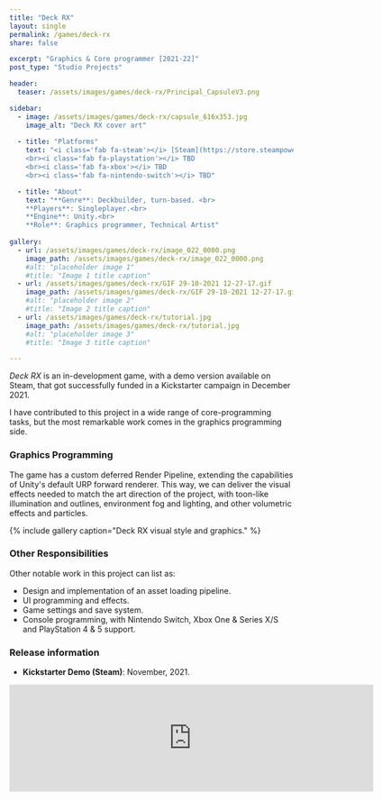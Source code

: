 ```yaml
---
title: "Deck RX"
layout: single
permalink: /games/deck-rx
share: false

excerpt: "Graphics & Core programmer [2021-22]"
post_type: "Studio Projects"

header:
  teaser: /assets/images/games/deck-rx/Principal_CapsuleV3.png

sidebar:
  - image: /assets/images/games/deck-rx/capsule_616x353.jpg
    image_alt: "Deck RX cover art"
    
  - title: "Platforms"
    text: "<i class='fab fa-steam'></i> [Steam](https://store.steampowered.com/app/1529180/Deck_RX_The_Deckbuilding_Racing_Game/)
    <br><i class='fab fa-playstation'></i> TBD
    <br><i class='fab fa-xbox'></i> TBD
    <br><i class='fab fa-nintendo-switch'></i> TBD"

  - title: "About"
    text: "**Genre**: Deckbuilder, turn-based. <br>
    **Players**: Singleplayer.<br>
    **Engine**: Unity.<br>
    **Role**: Graphics programmer, Technical Artist"
    
gallery:
  - url: /assets/images/games/deck-rx/image_022_0000.png
    image_path: /assets/images/games/deck-rx/image_022_0000.png
    #alt: "placeholder image 1"
    #title: "Image 1 title caption"
  - url: /assets/images/games/deck-rx/GIF 29-10-2021 12-27-17.gif
    image_path: /assets/images/games/deck-rx/GIF 29-10-2021 12-27-17.gif
    #alt: "placeholder image 2"
    #title: "Image 2 title caption"
  - url: /assets/images/games/deck-rx/tutorial.jpg
    image_path: /assets/images/games/deck-rx/tutorial.jpg
    #alt: "placeholder image 3"
    #title: "Image 3 title caption"

---
```


_Deck RX_ is an in-development game, with a demo version available on Steam, that 
got successfully funded in a Kickstarter campaign in December 2021.

I have contributed to this project in a wide range of core-programming tasks, but
the most remarkable work comes in the graphics programming side.

### Graphics Programming

The game has a custom deferred Render Pipeline, extending the capabilities of Unity's 
default URP forward renderer. This way, we can deliver the visual effects needed to match
the art direction of the project, with toon-like illumination and outlines, environment
fog and lighting, and other volumetric effects and particles.

{% include gallery caption="Deck RX visual style and graphics." %}

### Other Responsibilities

Other notable work in this project can list as:
 
 - Design and implementation of an asset loading pipeline.
 - UI programming and effects.
 - Game settings and save system.
 - Console programming, with Nintendo Switch, Xbox One & Series X/S and PlayStation 4 & 5 support.
  
### Release information

 - **Kickstarter Demo (Steam)**: November, 2021.

<iframe src="https://store.steampowered.com/widget/1529180/" frameborder="0" width="646" height="190"></iframe>